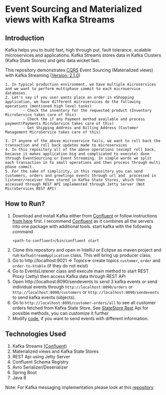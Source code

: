 # Event Sourcing and Materialized views with Kafka Streams

## Introduction
Kafka helps you to build fast, high through put, fault tolerance, scalable microservices and applications. Kafka Streams stores data in Kafka Clusters (Kafka State Stores) and gets data wicket fast. 

This repository demonstrates [CQRS](https://www.confluent.io/blog/event-sourcing-cqrs-stream-processing-apache-kafka-whats-connection/) Event Sourcing (Materialized views) with Kafka Streaming ([Version: 2.1.0](https://archive.apache.org/dist/kafka/2.1.0/RELEASE_NOTES.html))
```
1. In typical production environment, we have multiple microservices and we want to perform multiphase commit to each microservice databases. 
2. Let's say if you user wants place an order in eShopping application, we have different microservices do the following operations (mentioned high level tasks)
        - Check the inventory for the requested product (Inventory MicroService takes care of this) 
        - Check the if any Payment method available and process payment(Payments MicroService takes care of this) 
        - Get Shipping Address and Billing Address (Customer Management MicroService takes care of this)

3. If anyone of the above microservice fails, we want to roll back the transaction and roll back updates made to microservices
4. In this repository all of the above operations (except roll back, because it makes application big and complicated to execute) done through EventSourcing or Event Streaming. In simple words we split each transaction in to small operations and then process through multi phase commit. 
5. For the sake of simplicity, in this repository you can send customers, orders and greetings events through url and  processed in listener/receiver then stored in Kafka State Stores, which then accessed through REST API implemented through Jetty Server (Not MicroServices REST API)
```


## How to Run?
1. Download and install Kafka either from [Confluent](https://docs.confluent.io/current/installation/installing_cp.html#zip-and-tar-archives) or follow instructions [from here](https://www.tutorialspoint.com/apache_kafka/apache_kafka_installation_steps.htm) first. I recommend [Confluent](https://docs.confluent.io/current/installation/installing_cp.html#zip-and-tar-archives) as it combines all the servers into one package with additional tools.
   start kafka with the following command
    ```
    <path-to-confluent>/bin/confluent start
    ```
2. Clone this repository and open in IntelliJ or Eclipse as maven project and run `KafkaStreamApplication` class. This will bring up producer class.
3. Go to http://localhost:9021 => Topics=> create topics `customer`, `order` and `order-to-ktable` (if they do not exist)
4. Go to EventsListener class and execute main method to start REST Proxy (Jetty) then access Kafka data through REST API
5. Open http://localhost:8090/sendevents to send 3 kafka events or send individual events through `http://localhost:8090/orders` or `http://localhost:8090/customers` or `http://localhost:8090/sendevents` to send kafka events (objects). 
6. Go to `http://localhost:8095/customer-orders/all` to see all customer orders fetched from Kafka State Store. See [StateStore Rest](https://github.com/pavankjadda/KafkaStream-CQRS-EventSourcing/blob/master/src/main/java/com/kafkastream/web/kafkarest/StateStoreRestService.java) Api for possible methods, you can customize it further
7. Modify [code](https://github.com/pavankjadda/KafkaStream-CQRS-EventSourcing/blob/master/src/main/java/com/kafkastream/web/EventsController.java), if you want to send events with different information.

## Technologies Used
1. Kafka Streams [(Confluent)](https://docs.confluent.io/current/platform.html)
2. Materialized views and Kafka State Stores
3. REST Api using Jetty Server
4. Confluent Schema Registry
5. Avro Serializer/Deserializer
6. Spring Boot
7. Java 8

Note: For Kafka messaging implementation please look at this [repository](https://github.com/pavankjadda/SpringCloudStream-Kafka)
